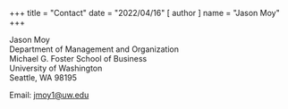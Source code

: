 +++
title = "Contact"
date = "2022/04/16"
[ author ]
  name = "Jason Moy"
+++

Jason Moy  
Department of Management and Organization  
Michael G. Foster School of Business  
University of Washington  
Seattle, WA 98195

Email: jmoy1@uw.edu
